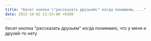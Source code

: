 ```yaml
---
title: "бесит кнопка \"рассказать друзьям\" когда понимаею, ..."
date: 2015-10-02 21:53:00 +0300
---
```


бесит кнопка "рассказать друзьям" когда понимаею, что у меня и друзей-то нету

